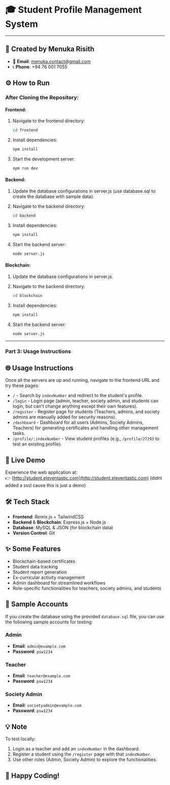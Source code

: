 # 🎓 **Student Profile Management System**

---

## 🚀 **Created by Menuka Risith**  
- 📧 **Email**: menuka.contact@gmail.com  
- 📞 **Phone**: +94 76 001 7055  

## ⚙️ **How to Run**

### **After Cloning the Repository:**

#### **Frontend**:
1. Navigate to the frontend directory:
   ```bash
   cd frontend
2. Install dependencies:
   ```bash
   npm install

3. Start the development server:
   ```bash
   npm run dev

#### **Backend**:

1. Update the database configurations in server.js (use database.sql to create the database with sample data).

2. Navigate to the backend directory:
   ```bash
   cd backend

3. Install dependencies:
   ```bash
   npm install

4. Start the backend server:
   ```bash
   node server.js

#### **Blockchain**:

1. Update the database configurations in server.js.

2. Navigate to the backend directory:
   ```bash
   cd blockchain

3. Install dependencies:
   ```bash
   npm install

4. Start the backend server:
   ```bash
   node server.js

---

### Part 3: **Usage Instructions**

## 🌐 **Usage Instructions**

Once all the servers are up and running, navigate to the frontend URL and try these pages:

- `/` - Search by `indexNumber` and redirect to the student's profile.
- `/login` - Login page (admin, teacher, society admin, and students can login, but can't change anything except their own features).
- `/register` - Register page for students (Teachers, admins, and society admins are manually added for security reasons).
- `/dashboard` - Dashboard for all users (Admins, Society Admins, Teachers) for generating certificates and handling other management tasks.
- `/profile/:indexNumber` - View student profiles (e.g., `/profile/27293` to test an existing profile).

## 🌟 **Live Demo**

Experience the web application at:  
👉 [http://student.eleventastic.com](http://student.eleventastic.com)
(didnt added a sssl cause this is just a demo)

## 🛠 **Tech Stack**

- **Frontend**: Remix.js + TailwindCSS  
- **Backend** & **Blockchain**: Express.js + Node.js  
- **Database**: MySQL & JSON (for blockchain data)  
- **Version Control**: Git  

## ✨ **Some Features**

- Blockchain-based certificates
- Student data tracking
- Student report generation
- Ex-curricular activity management
- Admin dashboard for streamlined workflows
- Role-specific functionalities for teachers, society admins, and students

## 📝 **Sample Accounts**

If you create the database using the provided `database.sql` file, you can use the following sample accounts for testing:

### **Admin**
- **Email**: `admin@example.com`  
- **Password**: `psw1234`

### **Teacher**
- **Email**: `teacher@example.com`  
- **Password**: `psw1234`

### **Society Admin**
- **Email**: `societyadmin@example.com`  
- **Password**: `psw1234`

## 💡 **Note**

To test locally:
1. Login as a teacher and add an `indexNumber` in the dashboard.  
2. Register a student using the `/register` page with that `indexNumber`.  
3. Use other roles (Admin, Society Admin) to explore the functionalities.  


## 🎉 **Happy Coding!**

